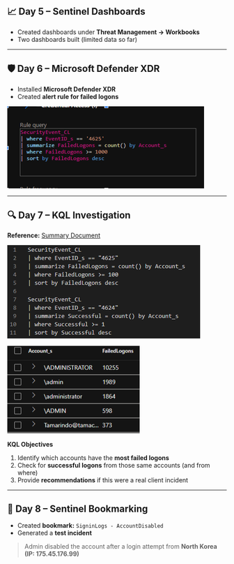 ## 📈 **Day 5 – Sentinel Dashboards**
- Created dashboards under **Threat Management → Workbooks**  
- Two dashboards built (limited data so far)  

---

## 🛡️ **Day 6 – Microsoft Defender XDR**
- Installed **Microsoft Defender XDR**  
- Created **alert rule for failed logons**

![Day 6 Image](https://raw.githubusercontent.com/KotilaSec/30-Day-Microsoft-Challenge/main/Day%205-8/images/day6img.png)

---

## 🔍 **Day 7 – KQL Investigation**
**Reference:** [Summary Document](https://docs.google.com/document/d/1pY7sVFVbKiiCF-gDWJIdcChZ0H4WVu1WWZOTdysIcz4/edit?tab=t.0)

![Day 7 Image](https://github.com/KotilaSec/30-Day-Microsoft-Challenge/blob/main/Day%205-8/images/day7kqlimg.png)

![Day 7 Image](https://github.com/KotilaSec/30-Day-Microsoft-Challenge/blob/main/Day%205-8/images/day7failedimg.png)

**KQL Objectives**
1. Identify which accounts have the **most failed logons**  
2. Check for **successful logons** from those same accounts (and from where)  
3. Provide **recommendations** if this were a real client incident  

---

## 🚨 **Day 8 – Sentinel Bookmarking**
- Created **bookmark:** `SigninLogs - AccountDisabled`  
- Generated a **test incident**  
> Admin disabled the account after a login attempt from **North Korea (IP: 175.45.176.99)**  
